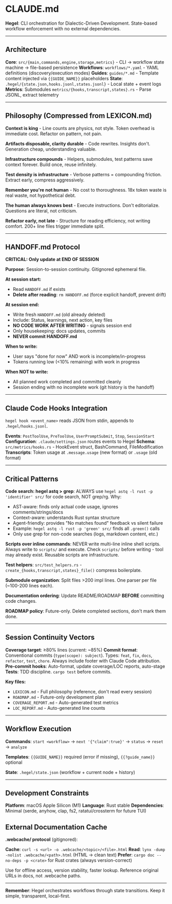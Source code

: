 # CLAUDE.md

**Hegel**: CLI orchestration for Dialectic-Driven Development. State-based workflow enforcement with no external dependencies.

---

## Architecture

**Core**: `src/{main,commands,engine,storage,metrics}` - CLI → workflow state machine → file-based persistence
**Workflows**: `workflows/*.yaml` - YAML definitions (discovery/execution modes)
**Guides**: `guides/*.md` - Template content injected via `{{GUIDE_NAME}}` placeholders
**State**: `.hegel/{state.json,hooks.jsonl,states.jsonl}` - Local state + event logs
**Metrics**: Submodules `metrics/{hooks,transcript,states}.rs` - Parse JSONL, extract telemetry

---

## Philosophy (Compressed from LEXICON.md)

**Context is king** - Line counts are physics, not style. Token overhead is immediate cost. Refactor on pattern, not pain.

**Artifacts disposable, clarity durable** - Code rewrites. Insights don't. Generation cheap, understanding valuable.

**Infrastructure compounds** - Helpers, submodules, test patterns save context forever. Build once, reuse infinitely.

**Test density is infrastructure** - Verbose patterns = compounding friction. Extract early, compress aggressively.

**Remember you're not human** - No cost to thoroughness. 18x token waste is real waste, not hypothetical debt.

**The human always knows best** - Execute instructions. Don't editorialize. Questions are literal, not criticism.

**Refactor early, not late** - Structure for reading efficiency, not writing comfort. 200+ line files trigger immediate split.

---

## HANDOFF.md Protocol

**CRITICAL: Only update at END OF SESSION**

**Purpose**: Session-to-session continuity. Gitignored ephemeral file.

**At session start:**
- Read `HANDOFF.md` if exists
- **Delete after reading**: `rm HANDOFF.md` (force explicit handoff, prevent drift)

**At session end:**
- Write fresh `HANDOFF.md` (old already deleted)
- Include: Status, learnings, next action, key files
- **NO CODE WORK AFTER WRITING** - signals session end
- Only housekeeping: docs updates, commits
- **NEVER commit HANDOFF.md**

**When to write:**
- User says "done for now" AND work is incomplete/in-progress
- Tokens running low (<10% remaining) with work in progress

**When NOT to write:**
- All planned work completed and committed cleanly
- Session ending with no incomplete work (git history is the handoff)

---

## Claude Code Hooks Integration

`hegel hook <event_name>` reads JSON from stdin, appends to `.hegel/hooks.jsonl`.

**Events**: `PostToolUse`, `PreToolUse`, `UserPromptSubmit`, `Stop`, `SessionStart`
**Configuration**: `.claude/settings.json` routes events to Hegel
**Schema**: `src/metrics/hooks.rs` - HookEvent struct, BashCommand, FileModification
**Transcripts**: Token usage at `.message.usage` (new format) or `.usage` (old format)

---

## Critical Patterns

**Code search: hegel astq > grep**: ALWAYS use `hegel astq -l rust -p 'identifier' src/` for code search, NOT grep/rg. Why:
- AST-aware: finds only actual code usage, ignores comments/strings/docs
- Context-aware: understands Rust syntax structure
- Agent-friendly: provides "No matches found" feedback vs silent failure
- Example: `hegel astq -l rust -p 'green' src/` finds all `.green()` calls
- Only use grep for non-code searches (logs, markdown content, etc.)

**Scripts over inline commands**: NEVER write multi-line inline shell scripts. Always write to `scripts/` and execute. Check `scripts/` before writing - tool may already exist. Reusable scripts are infrastructure.

**Test helpers**: `src/test_helpers.rs` - `create_{hooks,transcript,states}_file()` compress boilerplate.

**Submodule organization**: Split files >200 impl lines. One parser per file (~100-200 lines each).

**Documentation ordering**: Update README/ROADMAP **BEFORE** committing code changes.

**ROADMAP policy**: Future-only. Delete completed sections, don't mark them done.

---

## Session Continuity Vectors

**Coverage target**: ≥80% lines (current: ~85%)
**Commit format**: Conventional commits (`type(scope): subject`). Types: `feat`, `fix`, `docs`, `refactor`, `test`, `chore`. Always include footer with Claude Code attribution.
**Pre-commit hooks**: Auto-format, update coverage/LOC reports, auto-stage
**Tests**: TDD discipline. `cargo test` before commits.

**Key files:**
- `LEXICON.md` - Full philosophy (reference, don't read every session)
- `ROADMAP.md` - Future-only development plan
- `COVERAGE_REPORT.md` - Auto-generated test metrics
- `LOC_REPORT.md` - Auto-generated line counts

---

## Workflow Execution

**Commands**: `start <workflow>` → `next '{"claim":true}'` → `status` → `reset` → `analyze`

**Templates**: `{{GUIDE_NAME}}` required (error if missing), `{{?guide_name}}` optional

**State**: `.hegel/state.json` (workflow + current node + history)

---

## Development Constraints

**Platform**: macOS Apple Silicon (M1)
**Language**: Rust stable
**Dependencies**: Minimal (serde, anyhow, clap, fs2, ratatui/crossterm for future TUI)

## External Documentation Cache

**.webcache/ protocol** (gitignored):

**Cache**: `curl -s <url> -o .webcache/<topic>/<file>.html`
**Read**: `lynx -dump -nolist .webcache/<path>.html` (HTML → clean text)
**Prefer**: `cargo doc --no-deps -p <crate>` for Rust crates (always version-correct)

Use for offline access, version stability, faster lookup. Reference original URLs in docs, not .webcache paths.

---

**Remember**: Hegel orchestrates workflows through state transitions. Keep it simple, transparent, local-first.

